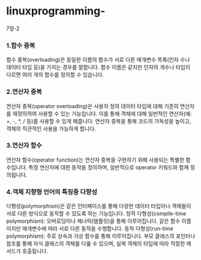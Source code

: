 # linuxprogramming-
7장-2
### 1.함수 중복
함수 중복(overloading)은 동일한 이름의 함수가 서로 다른 매개변수 목록(인자 수나 데이터 타입 등)을 가지는 경우를 말합니다.
함수 이름은 같지만 인자의 개수나 타입이 다르면 여러 개의 함수를 정의할 수 있습니다. 
### 2.연산자 중복
연산자 중복(operator overloading)은 사용자 정의 데이터 타입에 대해 기존의 연산자를 재정의하여 사용할 수 있는 기능입니다. 
이를 통해 객체에 대해 일반적인 연산자(예: +, -, *, / 등)를 사용할 수 있게 해줍니다. 
연산자 중복을 통해 코드의 가독성을 높이고, 객체의 직관적인 사용을 가능하게 합니다.
### 3.연산자 함수
연산자 함수(operator function)는 연산자 중복을 구현하기 위해 사용되는 특별한 함수입니다.
특정 연산자에 대한 동작을 정의하며, 일반적으로 operator 키워드와 함께 정의됩니다. 
### 4.객체 지향형 언어의 특징중 다향성
다형성(polymorphism)은 같은 인터페이스를 통해 다양한 데이터 타입이나 객체들이 서로 다른 방식으로 동작할 수 있도록 하는 기능입니다.
정적 다형성(compile-time polymorphism): 오버로딩이나 제너릭(템플릿)을 통해 이루어집니다. 같은 함수 이름이지만 매개변수에 따라 서로 다른 동작을 수행합니다.
동적 다형성(run-time polymorphism): 주로 상속과 가상 함수를 통해 이루어집니다. 부모 클래스의 포인터나 참조를 통해 자식 클래스의 객체를 다룰 수 있으며, 실제 객체의 타입에 따라 적절한 메서드가 호출됩니다.
